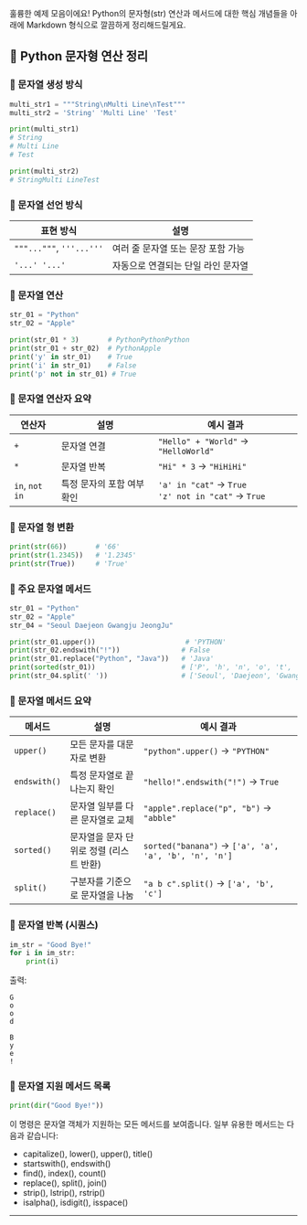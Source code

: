 훌륭한 예제 모음이에요! Python의 문자형(str) 연산과 메서드에 대한 핵심 개념들을 아래에 Markdown 형식으로 깔끔하게 정리해드릴게요.

## 🧾 Python 문자형 연산 정리
### 📌 문자열 생성 방식
```python
multi_str1 = """String\nMulti Line\nTest"""
multi_str2 = 'String' 'Multi Line' 'Test'

print(multi_str1)
# String
# Multi Line
# Test

print(multi_str2)
# StringMulti LineTest
```


### 🧾 문자열 선언 방식
| 표현 방식              | 설명                          |
|-----------------------|-------------------------------|
| `"""..."""`, `'''...'''` | 여러 줄 문자열 또는 문장 포함 가능 |
| `'...' '...'`         | 자동으로 연결되는 단일 라인 문자열 |


### 🔡 문자열 연산
```python
str_01 = "Python"
str_02 = "Apple"

print(str_01 * 3)       # PythonPythonPython
print(str_01 + str_02)  # PythonApple
print('y' in str_01)    # True
print('i' in str_01)    # False
print('p' not in str_01) # True
```

### 🔡 문자열 연산자 요약

| 연산자       | 설명                         | 예시 결과                    |
|--------------|------------------------------|------------------------------|
| `+`          | 문자열 연결                   | `"Hello" + "World"` → `"HelloWorld"` |
| `*`          | 문자열 반복                   | `"Hi" * 3` → `"HiHiHi"`      |
| `in`, `not in` | 특정 문자의 포함 여부 확인     | `'a' in "cat"` → `True`<br>`'z' not in "cat"` → `True` |



### 🔄 문자열 형 변환
```python
print(str(66))       # '66'
print(str(1.2345))   # '1.2345'
print(str(True))     # 'True'
```


### 🧠 주요 문자열 메서드
```python
str_01 = "Python"
str_02 = "Apple"
str_04 = "Seoul Daejeon Gwangju JeongJu"

print(str_01.upper())                      # 'PYTHON'
print(str_02.endswith("!"))               # False
print(str_01.replace("Python", "Java"))   # 'Java'
print(sorted(str_01))                     # ['P', 'h', 'n', 'o', 't', 'y']
print(str_04.split(' '))                  # ['Seoul', 'Daejeon', 'Gwangju', 'JeongJu']
```


### 🧠 문자열 메서드 요약

| 메서드       | 설명                              | 예시 결과                        |
|--------------|-----------------------------------|----------------------------------|
| `upper()`    | 모든 문자를 대문자로 변환           | `"python".upper()` → `"PYTHON"` |
| `endswith()` | 특정 문자열로 끝나는지 확인         | `"hello!".endswith("!")` → `True` |
| `replace()`  | 문자열 일부를 다른 문자열로 교체     | `"apple".replace("p", "b")` → `"abble"` |
| `sorted()`   | 문자열을 문자 단위로 정렬 (리스트 반환) | `sorted("banana")` → `['a', 'a', 'a', 'b', 'n', 'n']` |
| `split()`    | 구분자를 기준으로 문자열을 나눔      | `"a b c".split()` → `['a', 'b', 'c']` |



### 🔁 문자열 반복 (시퀀스)
```python
im_str = "Good Bye!"
for i in im_str:
    print(i)
```

출력:
```
G
o
o
d
 
B
y
e
!
```


### 🧰 문자열 지원 메서드 목록
```python
print(dir("Good Bye!"))
```

이 명령은 문자열 객체가 지원하는 모든 메서드를 보여줍니다. 
일부 유용한 메서드는 다음과 같습니다:
- capitalize(), lower(), upper(), title()
- startswith(), endswith()
- find(), index(), count()
- replace(), split(), join()
- strip(), lstrip(), rstrip()
- isalpha(), isdigit(), isspace()

----


